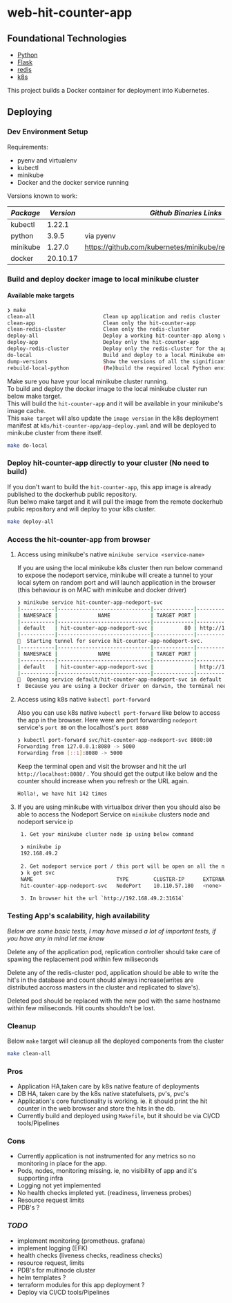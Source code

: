 # web-hit-counter-app

## Foundational Technologies

* [Python](https://www.python.org/)
* [Flask](https://flask.palletsprojects.com/en/2.2.x/)
* [redis](https://docs.redis.com/latest/rs/clusters/)
* [k8s](https://kubernetes.io/)

This project builds a Docker container for deployment into Kubernetes.

## Deploying

### Dev Environment Setup

Requirements:

* pyenv and virtualenv
* kubectl
* minikube
* Docker and the docker service running

Versions known to work:

| *Package* | *Version* | *Github Binaries Links* |
| --- | --- | --- |
| kubectl | 1.22.1 | |
| python | 3.9.5 | via pyenv |
| minikube | 1.27.0 | <https://github.com/kubernetes/minikube/releases/tag/v1.13.1> |
| docker | 20.10.17 | |

### Build and deploy docker image to local minikube cluster

#### Available make targets

```sh
❯ make
clean-all                      Clean up application and redis cluster
clean-app                      Clean only the hit-counter-app
clean-redis-cluster            Clean only the redis-cluster
deploy-all                     Deploy a working hit-counter-app along with backing redis-db cluster
deploy-app                     Deploy only the hit-counter-app
deploy-redis-cluster           Deploy only the redis-cluster for the app
do-local                       Build and deploy to a local Minikube environment.
dump-versions                  Show the versions of all the significant things in the local environment.
rebuild-local-python           (Re)build the required local Python environment.

```

Make sure you have your local minikube cluster running.  
To build and deploy the docker image to the local minikube cluster run below make target.  
This will build the `hit-counter-app` and it will be available in your minikube's image cache.  
This `make target` will also update the `image version` in the k8s deployment manifest at `k8s/hit-counter-app/app-deploy.yaml` and will be deployed to minikube cluster from there itself.

```sh
make do-local
```

### Deploy hit-counter-app directly to your cluster (No need to build)

If you don't want to build the `hit-counter-app`, this app image is already published to the dockerhub public repository.  
Run belwo make target and it will pull the image from the remote dockerhub public repository and will deploy to your k8s cluster.

```sh
make deploy-all
```

### Access the hit-counter-app from browser

1. Access using minikube's native `minikube service <service-name>`

    If you are using the local minikube k8s cluster then run below command to expose the nodeport service, minikube will create a tunnel to your local sytem on random port and will launch application in the browser (this behaviour is on MAC with minikube and docker driver)

    ```sh
    ❯ minikube service hit-counter-app-nodeport-svc
    |-----------|------------------------------|-------------|---------------------------|
    | NAMESPACE |             NAME             | TARGET PORT |            URL            |
    |-----------|------------------------------|-------------|---------------------------|
    | default   | hit-counter-app-nodeport-svc |          80 | http://192.168.49.2:31614 |
    |-----------|------------------------------|-------------|---------------------------|
    🏃  Starting tunnel for service hit-counter-app-nodeport-svc.
    |-----------|------------------------------|-------------|------------------------|
    | NAMESPACE |             NAME             | TARGET PORT |          URL           |
    |-----------|------------------------------|-------------|------------------------|
    | default   | hit-counter-app-nodeport-svc |             | http://127.0.0.1:55718 |
    |-----------|------------------------------|-------------|------------------------|
    🎉  Opening service default/hit-counter-app-nodeport-svc in default browser...
    ❗  Because you are using a Docker driver on darwin, the terminal needs to be open to run it.

    ```

2. Access using k8s native `kubectl port-forward`

    Also you can use k8s native `kubectl port-forward` like below to access the app in the browser.
    Here were are port forwarding `nodeport` service's `port 80` on the localhost's `port 8080`  

    ```sh
    ❯ kubectl port-forward svc/hit-counter-app-nodeport-svc 8080:80
    Forwarding from 127.0.0.1:8080 -> 5000
    Forwarding from [::1]:8080 -> 5000
    ```

    Keep the terminal open and visit the browser and hit the url `http://localhost:8080/` .
    You should get the output like below and the counter should increase when you refresh or the URL again.

    ```sh
    Holla!, we have hit 142 times
    ```

3. If you are using minikube with virtualbox driver then you should also be able to access the Nodeport Service on `minikube` clusters node and nodeport service ip

   ```sh
    1. Get your minikube cluster node ip using below command
    
    ❯ minikube ip
    192.168.49.2
    
    2. Get nodeport service port / this port will be open on all the nodes of your cluster s
    ❯ k get svc
    NAME                           TYPE        CLUSTER-IP      EXTERNAL-IP   PORT(S)              AGE
    hit-counter-app-nodeport-svc   NodePort    10.110.57.180   <none>        80:31614/TCP         3h16m

    3. In browser hit the url `http://192.168.49.2:31614`
   ```

### Testing App's scalability, high availability

*Below are some basic tests, I may have missed a lot of important tests, if you have any in mind let me know*

Delete any of the application pod, replication controller should take care of spawing the replacement pod within few miliseconds

Delete any of the redis-cluster pod, application should be able to write the hit's in the database and count should always increase(writes are distributed accross masters in the cluster and replicated to slave's).  

Deleted pod should be replaced with the new pod with the same hostname within few miliseconds.
Hit counts shouldn't be lost.

### Cleanup

Below `make` target will cleanup all the deployed components from the cluster

```sh
make clean-all
```

### Pros

* Application HA,taken care by k8s native feature of deployments
* DB HA, taken care by the k8s native statefulsets, pv's, pvc's
* Application's core functionality is working. ie. it should print the hit counter in the web browser and store the hits in the db.
* Currently build and deployed using `Makefile`, but it should be via CI/CD tools/Pipelines

### Cons

* Currently application is not instrumented for any metrics so no monitoring in place for the app.
* Pods, nodes, monitoring missing. ie, no visibility of app and it's supporting infra
* Logging not yet implemented
* No health checks impleted yet. (readiness, linveness probes)
* Resource request limits
* PDB's ?

### *TODO*

* implement monitoring (prometheus. grafana)
* implement logging (EFK)
* health checks (liveness checks, readiness checks)
* resource request, limits
* PDB's for multinode cluster
* helm templates ?
* terraform modules for this app deployment ?
* Deploy via CI/CD tools/Pipelines
